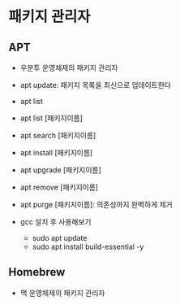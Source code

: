 # 패키지 관리자

## APT
- 우분투 운영체제의 패키지 관리자
- apt update: 패키지 목록을 최신으로 업데이트한다
- apt list
- apt list [패키지이름]
- apt search [패키지이름]
- apt install [패키지이름]
- apt upgrade [패키지이름]
- apt remove [패키지이름]
- apt purge [패키지이름]: 의존성까지 완벽하게 제거

- gcc 설치 후 사용해보기
  - sudo apt update
  - sudo apt install build-essential -y 

## Homebrew
- 맥 운영체제의 패키지 관리자